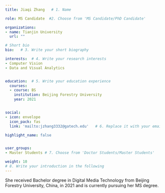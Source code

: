 ```yaml
---
title: Jiaqi Zhang   # 1. Name

role: MS Candidate  #2. Choose from 'MS Candidate/PhD Candidate'

organizations:
- name: Tianjin University
  url: ""

# Short bio 
bio:   # 3. Write your short biography

interests:  # 4. Write your research interests
- Computer Vision
- Data and Visual Analytics


education:  # 5. Write your education experience
  courses:
  - course: BS
    institution: Beijing Forestry University
    year: 2021


social:
- icon: envelope
  icon_pack: fas
  link: 'mailto:jzhang3332@gatech.edu'   # 6. Replace it with your email

highlight_name: false


user_groups:
- Master Students # 7. Choose from 'Doctor Students/Master Students'

weight: 10
# 8. Write your introduction in the following
---
```


She received Bachelor degree in Digital Media Technology from Beijing Forestry University, China, in 2021 and is currently pursuing her MS degree.